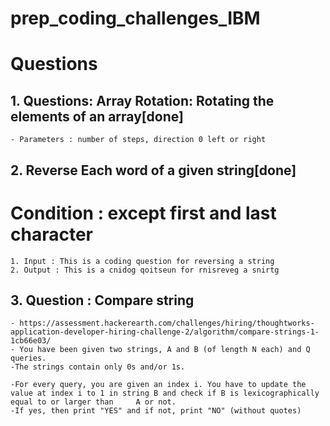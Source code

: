 # prep_coding_challenges_IBM



# Questions

## 1. Questions: Array Rotation: Rotating the elements of an array[done]
    - Parameters : number of steps, direction 0 left or right
## 2. Reverse Each word of a given string[done]
#  Condition : except first and last character
    1. Input : This is a coding question for reversing a string
    2. Output : This is a cnidog qoitseun for rnisreveg a snirtg  
## 3. Question : Compare string 
    - https://assessment.hackerearth.com/challenges/hiring/thoughtworks-application-developer-hiring-challenge-2/algorithm/compare-strings-1-1cb66e03/
    - You have been given two strings, A and B (of length N each) and Q queries.
    -The strings contain only 0s and/or 1s.

    -For every query, you are given an index i. You have to update the value at index i to 1 in string B and check if B is lexicographically equal to or larger than     A or not.
    -If yes, then print "YES" and if not, print "NO" (without quotes)
